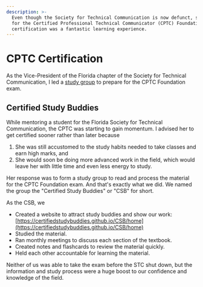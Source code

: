 ```yaml
---
description: >-
  Even though the Society for Technical Communication is now defunct, studying
  for the Certified Professional Technical Communicator (CPTC) Foundation
  certification was a fantastic learning experience.
---
```


# CPTC Certification

As the Vice-President of the Florida chapter of the Society for Technical Communication, I led a [study group](https://certifiedstudybuddies.github.io/CSB/home) to prepare for the CPTC Foundation exam.&#x20;

## Certified Study Buddies

While mentoring a student for the Florida Society for Technical Communication, the CPTC was starting to gain momentum. I advised her to get certified sooner rather than later because&#x20;

1. She was still accustomed to the study habits needed to take classes and earn high marks, and&#x20;
2. She would soon be doing more advanced work in the field, which would leave her with little time and even less energy to study. &#x20;

Her response was to form a study group to read and process the material for the CPTC Foundation exam. And that's exactly what we did. We named the group the "Certified Study Buddies" or "CSB" for short.&#x20;

As the CSB, we

* Created a website to attract study buddies and show our work: [https://certifiedstudybuddies.github.io/CSB/home](https://certifiedstudybuddies.github.io/CSB/home)
* Studied the material.
* Ran monthly meetings to discuss each section of the textbook.
* Created notes and flashcards to review the material quickly.&#x20;
* Held each other accountable for learning the material.

Neither of us was able to take the exam before the STC shut down, but the information and study process were a huge boost to our confidence and knowledge of the field.&#x20;
